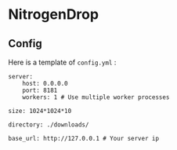 # NitrogenDrop

## Config

Here is a template of `config.yml` :

```
server:
    host: 0.0.0.0
    port: 8181
    workers: 1 # Use multiple worker processes

size: 1024*1024*10

directory: ./downloads/

base_url: http://127.0.0.1 # Your server ip
```

